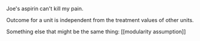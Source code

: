 Joe's aspirin can't kill my pain.

Outcome for a unit is independent from the treatment values of other units.

Something else that might be the same thing: [[modularity assumption]]